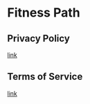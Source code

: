 # Fitness Path

## Privacy Policy
[link](https://strogera.github.io/Fitness-Path/privacy_policy.md)

## Terms of Service
[link](https://strogera.github.io/Fitness-Path/terms_and_conditions.md)

